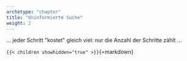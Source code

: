 ```yaml
---
archetype: "chapter"
title: "Uninformierte Suche"
weight: 2
---
```



... jeder Schritt "kostet" gleich viel: nur die Anzahl der Schritte zählt ...


`{{< children showhidden="true" >}}`{=markdown}
